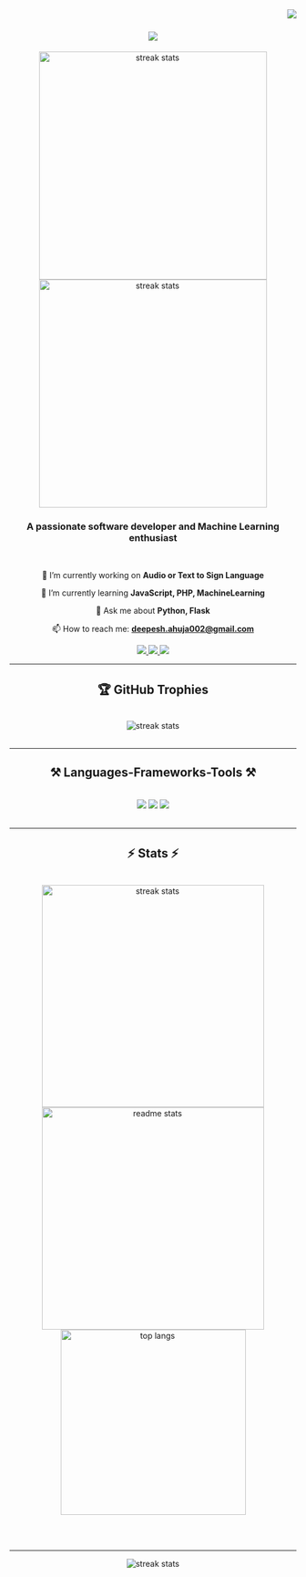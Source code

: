 <img align="right" src="https://visitor-badge.laobi.icu/badge?page_id=DeepeshAhuja.DeepeshAhuja" />

<h1 align="center">
    <img src="https://readme-typing-svg.herokuapp.com/?font=Righteous&size=35&center=true&vCenter=true&width=500&height=70&duration=4000&lines=Hi+There!+👋;+I'm+Deepesh+Ahuja!;" />
</h1>

<div align=center>
  <img src="https://repository-images.githubusercontent.com/462900780/0a10af70-6cbf-46df-9071-0ff586a3b1d6" width="400px" alt="streak stats"/>
  <img src="https://octodex.github.com/images/NUX_Octodex.gif" width="400px" alt="streak stats"/>
  <!-- <img src="https://octodex.github.com/images/ironcat.jpg" height="350px" width="350px" alt="streak stats"/> -->
</div>

<h3 align="center">A passionate software developer and Machine Learning enthusiast</h3>

<br/>

<div align="center">
 
 🔭 I’m currently working on **Audio or Text to Sign Language**
 
 🌱 I’m currently learning **JavaScript, PHP, MachineLearning**

💬 Ask me about **Python, Flask**

📫 How to reach me: **deepesh.ahuja002@gmail.com**

 </div>

<div align="center"> 
  <a href="mailto:deepesh.ahuja002@gmail.com">
    <img src="https://img.shields.io/badge/Gmail-333333?style=for-the-badge&logo=gmail&logoColor=red" />
  </a>
  <a href="https://www.linkedin.com/in/deepeshahuja/" target="_blank">
    <img src="https://img.shields.io/badge/LinkedIn-0077B5?style=for-the-badge&logo=linkedin&logoColor=white" target="_blank" />
  </a>
  <a href="https://drive.google.com/file/d/17kEpges-v0L6qutw4cEy5cWzWIzMjkU2/view?usp=sharing" target="_blank">
     <img src="https://shields.io/badge/Resume-008ad3?style=for-the-badge&logoColor=white" target="_blank" />
  </a>
</div>

 <hr/>

 <h2 align="center">🏆 GitHub Trophies</h2>
<br>
<div align=center>
  <img src="https://github-profile-trophy.vercel.app/?username=DeepeshAhuja&theme=radical&no-frame=false&no-bg=false&margin-w=4" alt="streak stats"/>
</div>

<br/>
<hr/>
 
<h2 align="center">⚒️ Languages-Frameworks-Tools ⚒️</h2>
<br/>
<div align="center">
    <img src="https://skillicons.dev/icons?i=python,vscode,html,css,bootstrap,javascript,git,github,flask" />
    <img src="https://skillicons.dev/icons?i=mysql,postman,c,java,eclipse,pytorch,php,figma" />
    <img src="https://skillicons.dev/icons?i=linux,blender,raspberrypi" /><br>
</div>

<br/>
<hr/>

<h2 align="center">⚡ Stats ⚡</h2>
<br>
<div align=center>
  <img width=390 src="https://github-readme-stats.vercel.app/api?username=DeepeshAhuja&theme=dark&hide_border=false&include_all_commits=false&count_private=false" alt="streak stats"/><br/>
  <img width=390 src="https://github-readme-streak-stats.herokuapp.com/?user=DeepeshAhuja&theme=dark&hide_border=false" alt="readme stats" />
  <br/>
  <img width=325 align="center" src="https://github-readme-stats.vercel.app/api/top-langs/?username=DeepeshAhuja&theme=dark&hide_border=false&include_all_commits=false&count_private=false&layout=compact" alt="top langs" />
</div>

<br/><br/>
<hr/>

<div align=center>
  <img src="https://quotes-github-readme.vercel.app/api?type=horizontal&theme=radical" alt="streak stats"/>
</div>